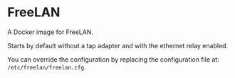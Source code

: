 FreeLAN
=======

A Docker image for FreeLAN.

Starts by default without a tap adapter and with the ethernet relay enabled.

You can override the configuration by replacing the configuration file at:
`/etc/freelan/freelan.cfg`.
